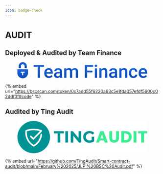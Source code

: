 ```yaml
---
icon: badge-check
---
```


# AUDIT

## Deployed & Audited by Team Finance <a href="#deployed-and-audited-by-team-finance" id="deployed-and-audited-by-team-finance"></a>

<figure><img src="../.gitbook/assets/Team Finance.png" alt="" width="563"><figcaption></figcaption></figure>

{% embed url="https://bscscan.com/token/0x7add55f6220a63c5e1fda057efdf5600c02ddf3f#code" %}

## Audited by Ting Audit <a href="#audited-by-ting-audit" id="audited-by-ting-audit"></a>

<figure><img src="../.gitbook/assets/TingAudit logo.png" alt="" width="563"><figcaption></figcaption></figure>

{% embed url="https://github.com/TingAudit/Smart-contract-audit/blob/main/February%202025/JLP'%20BSC%20Audit.pdf" %}
